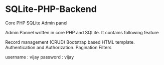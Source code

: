 # SQLite-PHP-Backend

Core PHP SQLite Admin panel

Admin Pannel written in core PHP and SQLite. It contains following feature

Record management (CRUD)
Bootstrap based HTML template.
Authentication and Authorization.
Pagination
Filters

username : vijay password : vijay

